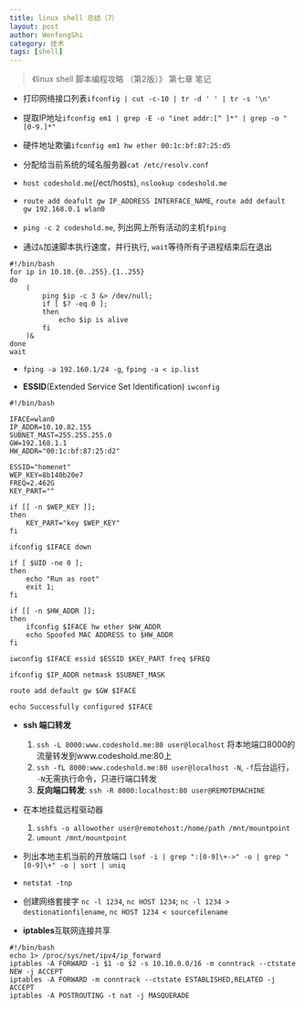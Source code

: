 ```yaml
---
title: linux shell 总结（7） 
layout: post
author: WenfengShi
category: 技术
tags: [shell]
---
```


> 《linux shell 脚本编程攻略 （第2版）》 第七章 笔记

- 打印网络接口列表`ifconfig | cut -c-10 | tr -d ' ' | tr -s '\n'`

- 提取IP地址`ifconfig em1 | grep -E -o "inet addr:[^ ]*" | grep -o "[0-9.]*"`

- 硬件地址欺骗`ifconfig em1 hw ether 00:1c:bf:87:25:d5`

- 分配给当前系统的域名服务器`cat /etc/resolv.conf`

- `host codeshold.me`(/ect/hosts), `nslookup codeshold.me`

- `route add deafult gw IP_ADDRESS INTERFACE_NAME`, `route add default gw 192.168.0.1 wlan0`

- `ping -c 2 codeshold.me`, 列出网上所有活动的主机`fping`

- 通过`&`加速脚本执行速度，并行执行, `wait`等待所有子进程结束后在退出

```
#!/bin/bash
for ip in 10.10.{0..255}.{1..255}
do 
    (
        ping $ip -c 3 &> /dev/null;
        if [ $? -eq 0 ];
        then
            echo $ip is alive
        fi
    )&
done
wait
```

- `fping -a 192.160.1/24 -g`, `fping -a < ip.list`

- **ESSID**(Extended Service Set Identification) `iwconfig` 

```
#!/bin/bash

IFACE=wlan0
IP_ADDR=10.10.82.155
SUBNET_MAST=255.255.255.0
GW=192.168.1.1
HW_ADDR="00:1c:bf:87:25:d2"

ESSID="homenet"
WEP_KEY=8b140b20e7
FREQ=2.462G
KEY_PART=""

if [[ -n $WEP_KEY ]];
then
    KEY_PART="key $WEP_KEY"
fi

ifconfig $IFACE down

if [ $UID -ne 0 ];
then
    echo "Run as root"
    exit 1;
fi

if [[ -n $HW_ADDR ]];
then
    ifconfig $IFACE hw ether $HW_ADDR
    echo Spoofed MAC ADDRESS to $HW_ADDR
fi

iwconfig $IFACE essid $ESSID $KEY_PART freq $FREQ

ifconfig $IP_ADDR netmask $SUBNET_MASK

route add default gw $GW $IFACE

echo Successfully configured $IFACE

```

- **ssh 端口转发**
    1. `ssh -L 8000:www.codeshold.me:80 user@localhost` 将本地端口8000的流量转发到www.codeshold.me:80上
    2. `ssh -fL 8000:www.codeshold.me:80 user@localhost -N`, `-f`后台运行， `-N`无需执行命令，只进行端口转发
    3. **反向端口转发**: `ssh -R 8000:localhost:80 user@REMOTEMACHINE` 

- 在本地挂载远程驱动器
    1. `sshfs -o allowother user@remotehost:/home/path /mnt/mountpoint`
    2. `umount /mnt/mountpoint`

- 列出本地主机当前的开放端口 `lsof -i | grep ":[0-9]\+->" -o | grep "[0-9]\+" -o | sort | uniq`

- `netstat -tnp`

- 创建网络套接字 `nc -l 1234`, `nc HOST 1234`; `nc -l 1234 > destionationfilename`, `nc HOST 1234 < sourcefilename`

- **iptables**互联网连接共享

```
#!/bin/bash
echo 1> /proc/sys/net/ipv4/ip_forward
iptables -A FORWARD -i $1 -o $2 -s 10.10.0.0/16 -m conntrack --ctstate NEW -j ACCEPT
iptables -A FORWARD -m conntrack --ctstate ESTABLISHED,RELATED -j ACCEPT
iptables -A POSTROUTING -t nat -j MASQUERADE
```
